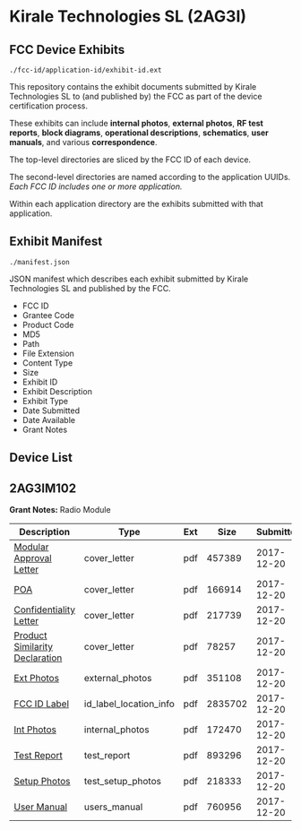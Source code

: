 # Kirale Technologies SL (2AG3I)
## FCC Device Exhibits

```
./fcc-id/application-id/exhibit-id.ext
```

This repository contains the exhibit documents submitted by Kirale Technologies SL to (and published by) the FCC as part of the device certification process.

These exhibits can include **internal photos**, **external photos**, **RF test reports**, **block diagrams**, **operational descriptions**, **schematics**, **user manuals**, and various **correspondence**.

The top-level directories are sliced by the FCC ID of each device.

The second-level directories are named according to the application UUIDs. *Each FCC ID includes one or more application.*

Within each application directory are the exhibits submitted with that application. 

## Exhibit Manifest

```
./manifest.json
```

JSON manifest which describes each exhibit submitted by Kirale Technologies SL and published by the FCC.

- FCC ID
- Grantee Code
- Product Code
- MD5
- Path
- File Extension
- Content Type
- Size
- Exhibit ID
- Exhibit Description
- Exhibit Type
- Date Submitted
- Date Available
- Grant Notes

## Device List
## 2AG3IM102
**Grant Notes:** Radio Module

| Description | Type | Ext | Size | Submitted | Available |
| ----------- | ---- | --- | ---- | --------- | --------- |
| [Modular Approval Letter](2AG3IM102/f812f724873d56b1d2cb4a0e256b1094/3686325.pdf) | cover_letter | pdf | 457389 | 2017-12-20 | 2017-12-20 |
| [POA](2AG3IM102/f812f724873d56b1d2cb4a0e256b1094/3686321.pdf) | cover_letter | pdf | 166914 | 2017-12-20 | 2017-12-20 |
| [Confidentiality Letter](2AG3IM102/f812f724873d56b1d2cb4a0e256b1094/3686322.pdf) | cover_letter | pdf | 217739 | 2017-12-20 | 2017-12-20 |
| [Product Similarity Declaration](2AG3IM102/f812f724873d56b1d2cb4a0e256b1094/3686323.pdf) | cover_letter | pdf | 78257 | 2017-12-20 | 2017-12-20 |
| [Ext Photos](2AG3IM102/f812f724873d56b1d2cb4a0e256b1094/3686330.pdf) | external_photos | pdf | 351108 | 2017-12-20 | 2017-12-20 |
| [FCC ID Label](2AG3IM102/f812f724873d56b1d2cb4a0e256b1094/3686333.pdf) | id_label_location_info | pdf | 2835702 | 2017-12-20 | 2017-12-20 |
| [Int Photos](2AG3IM102/f812f724873d56b1d2cb4a0e256b1094/3686337.pdf) | internal_photos | pdf | 172470 | 2017-12-20 | 2017-12-20 |
| [Test Report](2AG3IM102/f812f724873d56b1d2cb4a0e256b1094/3686341.pdf) | test_report | pdf | 893296 | 2017-12-20 | 2017-12-20 |
| [Setup Photos](2AG3IM102/f812f724873d56b1d2cb4a0e256b1094/3686345.pdf) | test_setup_photos | pdf | 218333 | 2017-12-20 | 2017-12-20 |
| [User Manual](2AG3IM102/f812f724873d56b1d2cb4a0e256b1094/3686348.pdf) | users_manual | pdf | 760956 | 2017-12-20 | 2017-12-20 |
